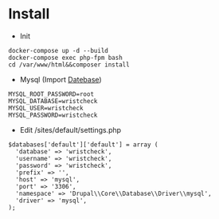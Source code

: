 # Install

- Init

```
docker-compose up -d --build
docker-compose exec php-fpm bash
cd /var/www/html&&composer install
```

- Mysql (Import [Datebase](https://drive.google.com/file/d/1HpMvgpYpUpjFs0HO4lyFsCKW2c7qM06l/view?usp=sharing))

```
MYSQL_ROOT_PASSWORD=root
MYSQL_DATABASE=wristcheck
MYSQL_USER=wristcheck
MYSQL_PASSWORD=wristcheck
```

- Edit /sites/default/settings.php

```
$databases['default']['default'] = array (
  'database' => 'wristcheck',
  'username' => 'wristcheck',
  'password' => 'wristcheck',
  'prefix' => '',
  'host' => 'mysql',
  'port' => '3306',
  'namespace' => 'Drupal\\Core\\Database\\Driver\\mysql',
  'driver' => 'mysql',
);
```

